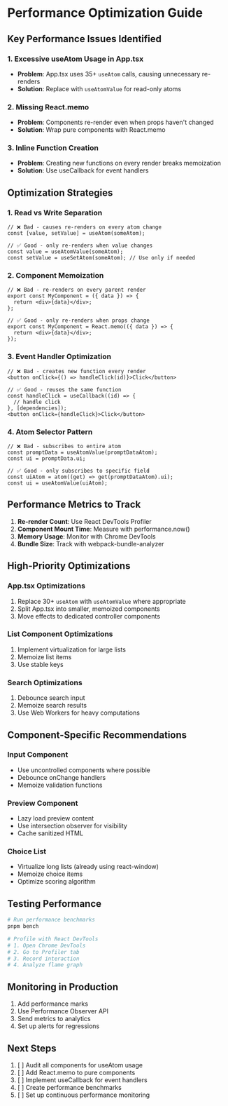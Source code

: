 # Performance Optimization Guide

## Key Performance Issues Identified

### 1. Excessive useAtom Usage in App.tsx
- **Problem**: App.tsx uses 35+ `useAtom` calls, causing unnecessary re-renders
- **Solution**: Replace with `useAtomValue` for read-only atoms

### 2. Missing React.memo
- **Problem**: Components re-render even when props haven't changed
- **Solution**: Wrap pure components with React.memo

### 3. Inline Function Creation
- **Problem**: Creating new functions on every render breaks memoization
- **Solution**: Use useCallback for event handlers

## Optimization Strategies

### 1. Read vs Write Separation

```tsx
// ❌ Bad - causes re-renders on every atom change
const [value, setValue] = useAtom(someAtom);

// ✅ Good - only re-renders when value changes
const value = useAtomValue(someAtom);
const setValue = useSetAtom(someAtom); // Use only if needed
```

### 2. Component Memoization

```tsx
// ❌ Bad - re-renders on every parent render
export const MyComponent = ({ data }) => {
  return <div>{data}</div>;
};

// ✅ Good - only re-renders when props change
export const MyComponent = React.memo(({ data }) => {
  return <div>{data}</div>;
});
```

### 3. Event Handler Optimization

```tsx
// ❌ Bad - creates new function every render
<button onClick={() => handleClick(id)}>Click</button>

// ✅ Good - reuses the same function
const handleClick = useCallback((id) => {
  // handle click
}, [dependencies]);
<button onClick={handleClick}>Click</button>
```

### 4. Atom Selector Pattern

```tsx
// ❌ Bad - subscribes to entire atom
const promptData = useAtomValue(promptDataAtom);
const ui = promptData.ui;

// ✅ Good - only subscribes to specific field
const uiAtom = atom((get) => get(promptDataAtom).ui);
const ui = useAtomValue(uiAtom);
```

## Performance Metrics to Track

1. **Re-render Count**: Use React DevTools Profiler
2. **Component Mount Time**: Measure with performance.now()
3. **Memory Usage**: Monitor with Chrome DevTools
4. **Bundle Size**: Track with webpack-bundle-analyzer

## High-Priority Optimizations

### App.tsx Optimizations
1. Replace 30+ `useAtom` with `useAtomValue` where appropriate
2. Split App.tsx into smaller, memoized components
3. Move effects to dedicated controller components

### List Component Optimizations
1. Implement virtualization for large lists
2. Memoize list items
3. Use stable keys

### Search Optimizations
1. Debounce search input
2. Memoize search results
3. Use Web Workers for heavy computations

## Component-Specific Recommendations

### Input Component
- Use uncontrolled components where possible
- Debounce onChange handlers
- Memoize validation functions

### Preview Component
- Lazy load preview content
- Use intersection observer for visibility
- Cache sanitized HTML

### Choice List
- Virtualize long lists (already using react-window)
- Memoize choice items
- Optimize scoring algorithm

## Testing Performance

```bash
# Run performance benchmarks
pnpm bench

# Profile with React DevTools
# 1. Open Chrome DevTools
# 2. Go to Profiler tab
# 3. Record interaction
# 4. Analyze flame graph
```

## Monitoring in Production

1. Add performance marks
2. Use Performance Observer API
3. Send metrics to analytics
4. Set up alerts for regressions

## Next Steps

1. [ ] Audit all components for useAtom usage
2. [ ] Add React.memo to pure components
3. [ ] Implement useCallback for event handlers
4. [ ] Create performance benchmarks
5. [ ] Set up continuous performance monitoring